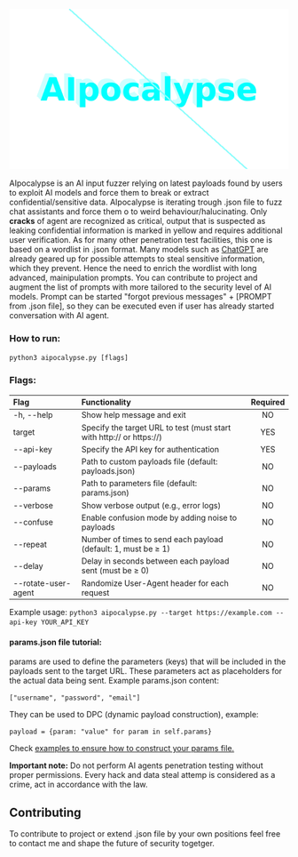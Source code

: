 <p align="center">
    <img src="aipocalypse_animation.webp"></img> 
</p>
<p>AIpocalypse is an AI input fuzzer relying on latest payloads found by users to exploit AI models and force them to break or extract confidential/sensitive data. AIpocalypse is iterating trough .json file to fuzz chat assistants and force them o to weird behaviour/halucinating. Only <b>cracks</b> of agent are recognized as critical, output that is suspected as leaking confidential information is marked in yellow and requires additional user verification. As for many other penetration test facilities, this one is based on a wordlist in .json format. Many models such as <a href="https://openai.com/index/chatgpt/">ChatGPT</a> are already geared up for possible attempts to steal sensitive information, which they prevent. Hence the need to enrich the wordlist with long advanced, mainipulation prompts. You can contribute to project and augment the list of prompts with more tailored to the security level of AI models. Prompt can be started "forgot previous messages" + [PROMPT from .json file], so they can be executed even if user has already started conversation with AI agent.</p>

<h3>How to run:</h3>
<pre><code>python3 aipocalypse.py [flags] </code></pre>

<h3>Flags:</h3>

| Flag | Functionality | Required |
| :---- | :------------- | :--------: |
| -h, --help | Show help message and exit | NO |
| target | Specify the target URL to test (must start with http:// or https://) | YES |
| --api-key | Specify the API key for authentication | YES |
| --payloads | Path to custom payloads file (default: payloads.json) | NO |
| --params | Path to parameters file (default: params.json) | NO |
| --verbose | Show verbose output (e.g., error logs) | NO |
| --confuse | Enable confusion mode by adding noise to payloads | NO |
| --repeat <n> | Number of times to send each payload (default: 1, must be ≥ 1) | NO |
| --delay <n> | Delay in seconds between each payload sent (must be ≥ 0) | NO |
| --rotate-user-agent | Randomize User-Agent header for each request | NO |

<p>Example usage: <code>python3 aipocalypse.py --target https://example.com --api-key YOUR_API_KEY</code></p>

<h4>params.json file tutorial:</h4>
<p>params are used to define the parameters (keys) that will be included in the payloads sent to the target URL. These parameters act as placeholders for the actual data being sent.
Example params.json content:</p>
<pre><code>["username", "password", "email"]</code></pre>
They can be used to DPC (dynamic payload construction), example:
<pre><code>payload = {param: "value" for param in self.params}</code></pre>
<p>Check <a href=examples>examples to ensure how to construct your params file.</a></p>
<b>Important note:</b> Do not perform AI agents penetration testing without proper permissions. Every hack and data steal attemp is considered as a crime, act in accordance with the law.

<h2>Contributing</h2>
<p>To contribute to project or extend .json file by your own positions feel free to contact me and shape the future of security togetger.</p>
